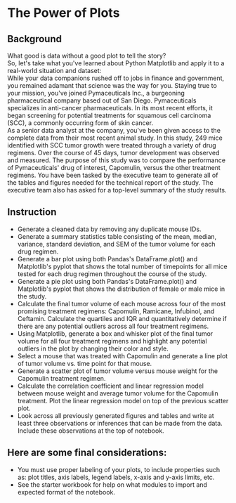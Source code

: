 # The Power of Plots
## Background
What good is data without a good plot to tell the story?<br>
So, let's take what you've learned about Python Matplotlib and apply it to a real-world situation and dataset:<br>
While your data companions rushed off to jobs in finance and government, you remained adamant that science was the way for you. Staying true to your mission, you've joined Pymaceuticals Inc., a burgeoning pharmaceutical company based out of San Diego. Pymaceuticals specializes in anti-cancer pharmaceuticals. In its most recent efforts, it began screening for potential treatments for squamous cell carcinoma (SCC), a commonly occurring form of skin cancer.<br>
As a senior data analyst at the company, you've been given access to the complete data from their most recent animal study. In this study, 249 mice identified with SCC tumor growth were treated through a variety of drug regimens. Over the course of 45 days, tumor development was observed and measured. The purpose of this study was to compare the performance of Pymaceuticals' drug of interest, Capomulin, versus the other treatment regimens. You have been tasked by the executive team to generate all of the tables and figures needed for the technical report of the study. The executive team also has asked for a top-level summary of the study results.<br>
## Instruction
* Generate a cleaned data by removing any duplicate mouse IDs.
* Generate a summary statistics table consisting of the mean, median, variance, standard deviation, and SEM of the tumor volume for each drug regimen.
* Generate a bar plot using both Pandas's DataFrame.plot() and Matplotlib's pyplot that shows the total number of timepoints for all mice tested for each drug regimen throughout the course of the study.
* Generate a pie plot using both Pandas's DataFrame.plot() and Matplotlib's pyplot that shows the distribution of female or male mice in the study.
* Calculate the final tumor volume of each mouse across four of the most promising treatment regimens: Capomulin, Ramicane, Infubinol, and Ceftamin. Calculate the quartiles and IQR and quantitatively determine if there are any potential outliers across all four treatment regimens.
* Using Matplotlib, generate a box and whisker plot of the final tumor volume for all four treatment regimens and highlight any potential outliers in the plot by changing their color and style.
* Select a mouse that was treated with Capomulin and generate a line plot of tumor volume vs. time point for that mouse.
* Generate a scatter plot of tumor volume versus mouse weight for the Capomulin treatment regimen.
* Calculate the correlation coefficient and linear regression model between mouse weight and average tumor volume for the Capomulin treatment. Plot the linear regression model on top of the previous scatter plot.
* Look across all previously generated figures and tables and write at least three observations or inferences that can be made from the data. Include these observations at the top of notebook.
## Here are some final considerations:
* You must use proper labeling of your plots, to include properties such as: plot titles, axis labels, legend labels, x-axis and y-axis limits, etc.
* See the starter workbook for help on what modules to import and expected format of the notebook.
